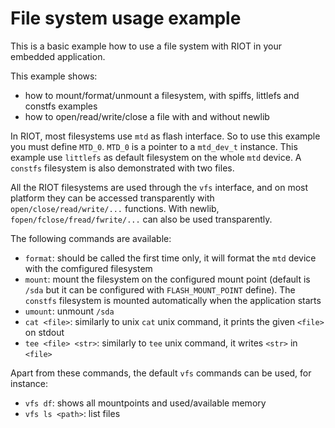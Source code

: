 # File system usage example

This is a basic example how to use a file system with RIOT in your embedded application.

This example shows:
 - how to mount/format/unmount a filesystem, with spiffs, littlefs and constfs examples
 - how to open/read/write/close a file with and without newlib

In RIOT, most filesystems use `mtd` as flash interface. So to use this example
you must define `MTD_0`. `MTD_0` is a pointer to a `mtd_dev_t` instance.
This example use `littlefs` as default filesystem on the whole `mtd` device.
A `constfs` filesystem is also demonstrated with two files.

All the RIOT filesystems are used through the `vfs` interface, and on most platform
they can be accessed transparently with `open/close/read/write/...` functions.
With newlib, `fopen/fclose/fread/fwrite/...` can also be used transparently.

The following commands are available:
 - `format`: should be called the first time only, it will format the `mtd` device
with the comfigured filesystem
 - `mount`: mount the filesystem on the configured mount point (default is `/sda`
but it can be configured with `FLASH_MOUNT_POINT` define). The `constfs` filesystem
is mounted automatically when the application starts
 - `umount`: unmount `/sda`
 - `cat <file>`: similarly to unix `cat` unix command, it prints the given `<file>` on
stdout
 - `tee <file> <str>`: similarly to `tee` unix command, it writes `<str>` in `<file>`

Apart from these commands, the default `vfs` commands can be used, for instance:
 - `vfs df`: shows all mountpoints and used/available memory
 - `vfs ls <path>`: list files
